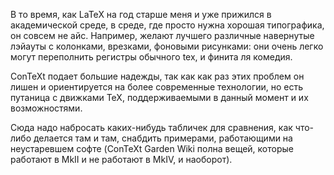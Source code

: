В то время, как LaTeX на год старше меня и уже прижился в академической
среде, в среде, где просто нужна хорошая типографика, он совсем не айс.
Например, желают лучшего различные навернутые лэйауты с колонками,
врезками, фоновыми рисунками: они очень легко могут переполнить
регистры обычного tex, и финита ля комедия.

ConTeXt подает большие надежды, так как как раз этих проблем он лишен и
ориентируется на более современные технологии, но есть путаница с
движками TeX, поддерживаемыми в данный момент и их возможностями.

Сюда надо набросать каких-нибудь табличек для сравнения, как что-либо
делается там и там, снабдить примерами, работающими на неустаревшем
софте (ConTeXt Garden Wiki полна вещей, которые работают в MkII и не
работают в MkIV, и наоборот).